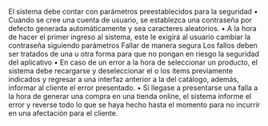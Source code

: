 El sistema debe contar con parámetros preestablecidos para la seguridad
• Cuando se cree una cuenta de usuario, se establezca una contraseña por defecto generada automáticamente y sea caracteres aleatorios.
• A la hora de hacer el primer ingreso al sistema, este le exigirá al usuario cambiar la contraseña siguiendo parámetros
Fallar de manera segura
Los fallos deben ser tratados de una u otra forma para que no pongan en riesgo la seguridad del aplicativo
• En caso de un error a la hora de seleccionar un producto, el sistema debe recargarse y deseleccionar el o los ítems previamente indicados y regresar a una interfaz anterior a la del catálogo, además, informar al cliente el error presentado.
• Si llegase a presentarse una falla a la hora de generar una compra en una tienda online, el sistema informe el error y reverse todo lo que se haya hecho hasta el momento para no incurrir en una afectación para el cliente.
